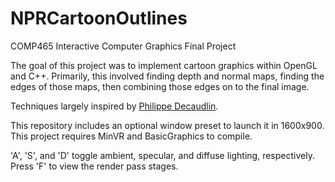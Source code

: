 # NPRCartoonOutlines
COMP465 Interactive Computer Graphics Final Project

The goal of this project was to implement cartoon graphics within OpenGL and C++. 
Primarily, this involved finding depth and normal maps, finding the edges of those maps, then combining those edges on to 
the final image. 

Techniques largely inspired by [Philippe Decaudlin](https://phildec.users.sourceforge.net/Research/Cartoon.php).

This repository includes an optional window preset to launch it in 1600x900. This project requires MinVR and BasicGraphics to compile. 

'A', 'S', and 'D' toggle ambient, specular, and diffuse lighting, respectively. Press 'F' to view the render pass stages. 
